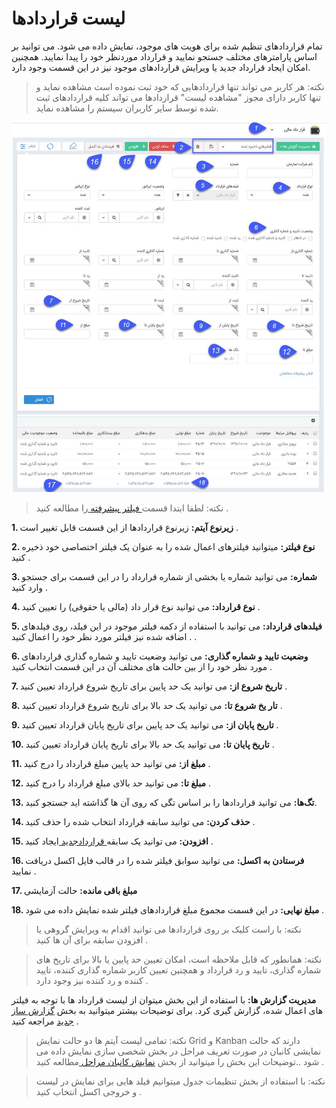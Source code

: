 # لیست قراردادها 

تمام قراردادهای تنظیم شده برای هویت های موجود، نمایش داده می شود. می توانید بر اساس پارامترهای مختلف جستجو نمایید و قرارداد موردنظر خود را پیدا نمایید. همچنین امکان ایجاد قرارداد جدید یا ویرایش قراردادهای موجود نیز در این قسمت وجود دارد.

> نکته: هر کاربر می تواند تنها قراردادهایی که خود ثبت نموده است مشاهده نماید و تنها کاربر دارای مجوز "مشاهده لیست" قراردادها می تواند کلیه قراردادهای ثبت شده توسط سایر کاربران سیستم را مشاهده نماید.

![](ghardad.png)

> نکته: لطفا ابتدا قسمت[  فیلتر پیشرفته ](https://github.com/1stco/PayamGostarDocs/blob/master/Help/Customer-relationship-management/Advanced-filter/Advanced-filter.md) را مطالعه کنید .  


**1. زیرنوع آیتم:** زیرنوع قراردادها از این قسمت قابل تغییر است .

**2. نوع فیلتر:** میتوانید فیلترهای اعمال شده را به عنوان یک فیلتر اختصاصی خود ذخیره کنید .

**3. شماره:** می توانید شماره یا بخشی از شماره قرارداد را در این قسمت برای جستجو وارد کنید .

**4.  نوع قرارداد:** می توانید نوع قرار داد (مالی یا حقوقی) را تعیین کنید .

**5. فیلدهای قرارداد:** می توانید با استفاده از دکمه فیلتر موجود در این فیلد،  روی فیلدهای اضافه شده نیز فیلتر مورد نظر خود را اعمال کنید . .

**6.  وضعیت تایید و شماره گذاری:** می توانید وضعیت تایید و شماره گذاری قراردادهای مورد نظر خود را از بین حالت های مختلف آن در این قسمت انتخاب کنید .

**7. تاریخ شروع از:**  می توانید یک حد پایین برای تاریخ شروع قرارداد تعیین کنید .

**8. تار یخ شروع تا:** می توانید یک حد  بالا برای تاریخ شروع قرارداد تعیین کنید .

**9. تاریخ پایان از:** می توانید یک حد پایین برای تاریخ پایان قرارداد تعیین کنید .

**10. تاریخ پایان تا:**  می توانید یک حد بالا برای تاریخ پایان قرارداد تعیین کنید .

**11. مبلغ از:** می توانید حد پایین مبلغ قرارداد را درج کنید .

**12. مبلغ تا:**  می توانید حد بالای مبلغ قرارداد را درج کنید .

**13. تگ‌ها:** می توانید قراردادها را بر اساس تگی که روی آن ها گذاشته اید جستجو کنید.

**14. حذف کردن:** می توانید سابقه قرارداد انتخاب شده را حذف کنید .

**15. افزودن:** می توانید یک سابقه[ قراردادجدید ](https://github.com/1stco/PayamGostarDocs/blob/master/Help/Integrated-bank/Database/Records/New-contract/New-contract.md)ایجاد کنید .

**16. فرستادن به اکسل:** می توانید سوابق فیلتر شده را در قالب فایل اکسل دریافت نمایید .

**17. مبلغ باقی مانده:** حالت آزمایشی

**18. مبلغ نهایی:** در این قسمت مجموع مبلغ قراردادهای فیلتر شده نمایش داده می شود .

> نکته: با راست کلیک بر روی قراردادها می توانید اقدام به ویرایش گروهی یا افزودن سابقه برای آن ها کنید .


> نکته: همانطور که قابل ملاحظه است، امکان تعیین حد پایین یا بالا برای تاریخ های شماره گذاری، تایید و رد قرارداد و همچنین تعیین کاربر شماره گذاری کننده، تایید کننده و رد کننده نیز وجود دارد .


**مدیریت گزارش ها:**  با استفاده از این بخش میتوان از لیست قرارداد ها با توجه به فیلتر های اعمال شده، گزارش گیری کرد. برای توضیحات بیشتر میتوانید به بخش [گزارش ساز جدید](https://github.com/1stco/PayamGostarDocs/blob/master/Help/Management-and-reports/Report-Builder/Report-Builder.md) مراجعه کنید .

> نکته: تمامی لیست آیتم ها دو حالت نمایش Grid و Kanban دارند که حالت نمایشی کانبان در صورت تعریف مراحل در بخش شخصی سازی نمایش داده می شود ..توضیحات این بخش را میتوانید از  بخش [نمایش کانبان مراحل ](https://github.com/1stco/PayamGostarDocs/blob/master/Help/Settings/Personalization-crm/Overview/General-information/leveling/leveling.md)مطالعه کنید .

> نکته:  با استفاده از بخش تنظیمات جدول میتوانیم فیلد هایی برای نمایش در لیست و خروجی اکسل انتخاب کنید .


